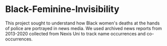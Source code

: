 # Black-Feminine-Invisibility
This project sought to understand how Black women's deaths at the hands of police are portrayed in news media. 
We used archived news reports from 2013-2020 collected from Nexis Uni to track name occurrences and co-occurrences.
